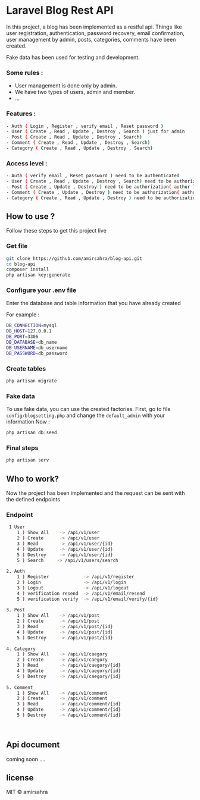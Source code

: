 # Laravel Blog Rest API

In this project, a blog has been implemented as a restful api.
Things like user registration, authentication, password recovery, email confirmation, user management by admin, posts, categories, comments have been created.

Fake data has been used for testing and development.

### Some rules :
- User management is done only by admin.
- We have two types of users, admin and member.
- ...

### Features :
```bash
- Auth ( Login , Register , verify email , Reset password )
- User ( Create , Read , Update , Destroy , Search ) just for admin
- Post ( Create , Read , Update , Destroy , Search)
- Comment ( Create , Read , Update , Destroy , Search)
- Category ( Create , Read , Update , Destroy , Search)
```

### Access level :
```bash
- Auth ( verify email , Reset password ) need to be authenticated
- User ( Create , Read , Update , Destroy , Search) need to be authorization( admin )
- Post ( Create , Update , Destroy ) need to be authorization( author )
- Comment ( Create , Update , Destroy ) need to be authorization( author )
- Category ( Create , Read , Update , Destroy ) need to be authorization( admin )
```

## How to use ?
Follow these steps to get this project live

### Get file
```bash
git clone https://github.com/amirsahra/blog-api.git
cd blog-api
composer install
php artisan key:generate
```
### Configure your .env file
Enter the database and table information that you have already created

For example :
```bash
DB_CONNECTION=mysql
DB_HOST=127.0.0.1
DB_PORT=3306
DB_DATABASE=db_name
DB_USERNAME=db_username
DB_PASSWORD=db_password
```
### Create tables
```bash
php artisan migrate
```
### Fake data
To use fake data, you can use the created factories.
First, go to file `config/blogsetting.php` and change the `default_admin` with your information
Now :
```bash
php artisan db:seed
```
### Final steps
```bash
php artisan serv
```

## Who to work?
Now the project has been implemented and the request can be sent with the defined endpoints

### Endpoint
```bash
 1 User
    1 ) Show All    -> /api/v1/user 
    2 ) Create      -> /api/v1/user 
    3 ) Read        -> /api/v1/user/{id} 
    4 ) Update      -> /api/v1/user/{id} 
    5 ) Destroy     -> /api/v1/user/{id} 
    5 ) Search     -> /api/v1/users/search 
    
2. Auth
    1 ) Register             -> /api/v1/register 
    2 ) Login                -> /api/v1/login
    3 ) Logout               -> /api/v1/logout
    4 ) verification resend  -> /api/v1/email/resend 
    5 ) verification verify  -> /api/v1/email/verify/{id} 
    
3. Post
    1 ) Show All    -> /api/v1/post 
    2 ) Create      -> /api/v1/post 
    3 ) Read        -> /api/v1/post/{id} 
    4 ) Update      -> /api/v1/post/{id} 
    5 ) Destroy     -> /api/v1/post/{id}
     
4. Category
    1 ) Show All    -> /api/v1/caegory 
    2 ) Create      -> /api/v1/caegory 
    3 ) Read        -> /api/v1/caegory/{id} 
    4 ) Update      -> /api/v1/caegory/{id} 
    5 ) Destroy     -> /api/v1/caegory/{id} 
    
5. Comment
    1 ) Show All    -> /api/v1/comment 
    2 ) Create      -> /api/v1/comment 
    3 ) Read        -> /api/v1/comment/{id} 
    4 ) Update      -> /api/v1/comment/{id} 
    5 ) Destroy     -> /api/v1/comment/{id} 
    
   
```
## Api document

coming soon ....

## license
 MIT © amirsahra



